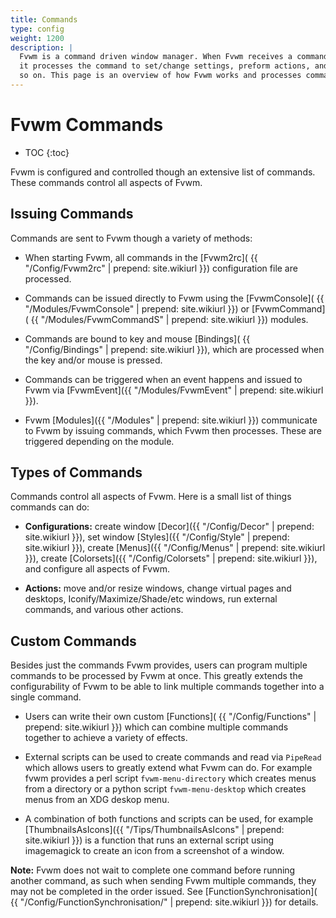 ```yaml
---
title: Commands
type: config
weight: 1200
description: |
  Fvwm is a command driven window manager. When Fvwm receives a command
  it processes the command to set/change settings, preform actions, and
  so on. This page is an overview of how Fvwm works and processes commands.
---
```

# Fvwm Commands

* TOC
{:toc}

Fvwm is configured and controlled though an extensive list of commands.
These commands control all aspects of Fvwm.

## Issuing Commands

Commands are sent to Fvwm though a variety of methods:

+ When starting Fvwm, all commands in the [Fvwm2rc](
  {{ "/Config/Fvwm2rc" | prepend: site.wikiurl }}) configuration file
  are processed.

+ Commands can be issued directly to Fvwm using the [FvwmConsole](
  {{ "/Modules/FvwmConsole" | prepend: site.wikiurl }}) or [FvwmCommand](
  {{ "/Modules/FvwmCommandS" | prepend: site.wikiurl }}) modules.

+ Commands are bound to key and mouse [Bindings](
  {{ "/Config/Bindings" | prepend: site.wikiurl }}), which are processed
  when the key and/or mouse is pressed.

+ Commands can be triggered when an event happens and issued to Fvwm
  via [FvwmEvent]({{ "/Modules/FvwmEvent" | prepend: site.wikiurl }}).

+ Fvwm [Modules]({{ "/Modules" | prepend: site.wikiurl }}) communicate
  to Fvwm by issuing commands, which Fvwm then processes. These are triggered
  depending on the module.

## Types of Commands

Commands control all aspects of Fvwm. Here is a small list of things commands
can do:

+ **Configurations:**
  create window [Decor]({{ "/Config/Decor" | prepend: site.wikiurl }}),
  set window [Styles]({{ "/Config/Style" | prepend: site.wikiurl }}),
  create [Menus]({{ "/Config/Menus" | prepend: site.wikiurl }}),
  create [Colorsets]({{ "/Config/Colorsets" | prepend: site.wikiurl }}),
  and configure all aspects of Fvwm.

+ **Actions:** move and/or resize windows, change virtual pages and desktops,
  Iconify/Maximize/Shade/etc windows, run external commands, and various
  other actions.

## Custom Commands

Besides just the commands Fvwm provides, users can program multiple
commands to be processed by Fvwm at once. This greatly extends the
configurability of Fvwm to be able to link multiple commands together
into a single command.

+ Users can write their own custom [Functions](
  {{ "/Config/Functions" | prepend: site.wikiurl }}) which can combine
  multiple commands together to achieve a variety of effects.

+ External scripts can be used to create commands and read via
  `PipeRead` which allows users to greatly extend what Fvwm can do.
  For example fvwm provides a perl script `fvwm-menu-directory`
  which creates menus from a directory or a python script
  `fvwm-menu-desktop` which creates menus from an XDG deskop menu.

+ A combination of both functions and scripts can be used, for example
  [ThumbnailsAsIcons]({{ "/Tips/ThumbnailsAsIcons" | prepend: site.wikiurl }})
  is a function that runs an external script using imagemagick to create
  an icon from a screenshot of a window.

**Note:** Fvwm does not wait to complete one command before running another
command, as such when sending Fvwm multiple commands, they may not
be completed in the order issued. See [FunctionSynchronisation](
{{ "/Config/FunctionSynchronisation/" | prepend: site.wikiurl }})
for details.

